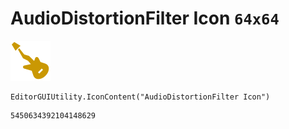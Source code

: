 # AudioDistortionFilter Icon `64x64`
<img src="/img/AudioDistortionFilter%20Icon.png" width=64 height=64>

``` CSharp
EditorGUIUtility.IconContent("AudioDistortionFilter Icon")
```
```
5450634392104148629
```
